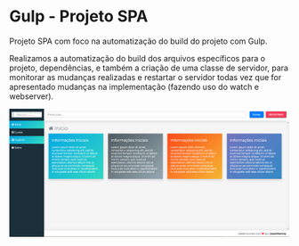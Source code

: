 # Gulp - Projeto SPA

Projeto SPA com foco na automatização do build do projeto com Gulp.

Realizamos a automatização do build dos arquivos específicos para o projeto, dependências, e também a criação de uma classe de servidor, para monitorar as mudanças realizadas e restartar o servidor todas vez que for apresentado mudanças na implementação (fazendo uso do watch e webserver).

![](static/aplicacao.png)
